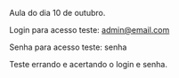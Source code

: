Aula do dia 10 de outubro.

Login para acesso teste: admin@email.com

Senha para acesso teste: senha

Teste errando e acertando o login e senha.
